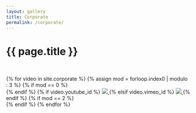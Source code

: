 ```yaml
---
layout: gallery
title: Corporate
permalink: /corporate/
---
```



<div class="wrapper">
<h1 class="text-center">{{ page.title }}</h1>
<p>&nbsp;</p>
</div>

<div class="video-gallery">
{% for video in site.corporate %}
	{% assign mod = forloop.index0 | modulo : 3 %}
    {% if mod == 0 %}
<div class="inner">
	{% endif %}
    {% if video.youtube_id %}
<a href="https://www.youtube.com/watch?v={{ video.youtube_id }}">
   <img src="{{ video.image }}">
</a>
    {% elsif video.vimeo_id %}
<a href="https://vimeo.com/{{ video.vimeo_id }}">
   <img src="{{ video.image }}">
</a>
    {% endif %}
    {% if mod == 2 %}
</div>
	{% endif %}
{% endfor %}
</div>
